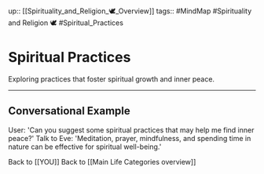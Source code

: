 up:: [[Spirituality_and_Religion_🕊️_Overview]]
tags:: #MindMap #Spirituality and Religion 🕊️ #Spiritual_Practices

# Spiritual Practices

Exploring practices that foster spiritual growth and inner peace.

---
## Conversational Example
User: 'Can you suggest some spiritual practices that may help me find inner peace?'
Talk to Eve: 'Meditation, prayer, mindfulness, and spending time in nature can be effective for spiritual well-being.'

Back to [[YOU]]
Back to [[Main Life Categories overview]]
